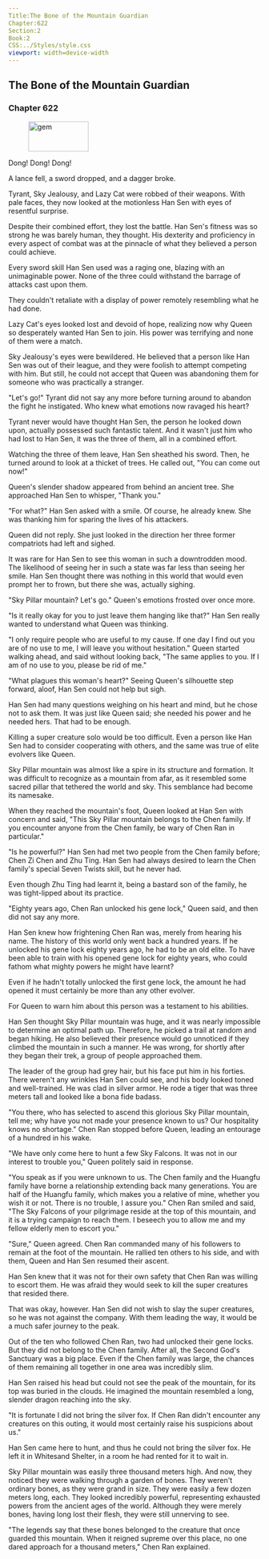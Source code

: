 ```yaml
---
Title:The Bone of the Mountain Guardian 
Chapter:622 
Section:2 
Book:2 
CSS:../Styles/style.css 
viewport: width=device-width
---
```

  
## The Bone of the Mountain Guardian
### Chapter 622
  
<figure>
	<img src="../Images/gem.gif" alt="gem" id="gem" width="120" height="60" />
</figure>
  

  
Dong! Dong! Dong!

A lance fell, a sword dropped, and a dagger broke.

Tyrant, Sky Jealousy, and Lazy Cat were robbed of their weapons. With pale faces, they now looked at the motionless Han Sen with eyes of resentful surprise.

Despite their combined effort, they lost the battle. Han Sen's fitness was so strong he was barely human, they thought. His dexterity and proficiency in every aspect of combat was at the pinnacle of what they believed a person could achieve.

Every sword skill Han Sen used was a raging one, blazing with an unimaginable power. None of the three could withstand the barrage of attacks cast upon them.

They couldn't retaliate with a display of power remotely resembling what he had done.

Lazy Cat's eyes looked lost and devoid of hope, realizing now why Queen so desperately wanted Han Sen to join. His power was terrifying and none of them were a match.

Sky Jealousy's eyes were bewildered. He believed that a person like Han Sen was out of their league, and they were foolish to attempt competing with him. But still, he could not accept that Queen was abandoning them for someone who was practically a stranger.

"Let's go!" Tyrant did not say any more before turning around to abandon the fight he instigated. Who knew what emotions now ravaged his heart?

Tyrant never would have thought Han Sen, the person he looked down upon, actually possessed such fantastic talent. And it wasn't just him who had lost to Han Sen, it was the three of them, all in a combined effort.

Watching the three of them leave, Han Sen sheathed his sword. Then, he turned around to look at a thicket of trees. He called out, "You can come out now!"

Queen's slender shadow appeared from behind an ancient tree. She approached Han Sen to whisper, "Thank you."

"For what?" Han Sen asked with a smile. Of course, he already knew. She was thanking him for sparing the lives of his attackers.

Queen did not reply. She just looked in the direction her three former compatriots had left and sighed.

It was rare for Han Sen to see this woman in such a downtrodden mood. The likelihood of seeing her in such a state was far less than seeing her smile. Han Sen thought there was nothing in this world that would even prompt her to frown, but there she was, actually sighing.

"Sky Pillar mountain? Let's go." Queen's emotions frosted over once more.

"Is it really okay for you to just leave them hanging like that?" Han Sen really wanted to understand what Queen was thinking.

"I only require people who are useful to my cause. If one day I find out you are of no use to me, I will leave you without hesitation." Queen started walking ahead, and said without looking back, "The same applies to you. If I am of no use to you, please be rid of me."

"What plagues this woman's heart?" Seeing Queen's silhouette step forward, aloof, Han Sen could not help but sigh.

Han Sen had many questions weighing on his heart and mind, but he chose not to ask them. It was just like Queen said; she needed his power and he needed hers. That had to be enough.

Killing a super creature solo would be too difficult. Even a person like Han Sen had to consider cooperating with others, and the same was true of elite evolvers like Queen.

Sky Pillar mountain was almost like a spire in its structure and formation. It was difficult to recognize as a mountain from afar, as it resembled some sacred pillar that tethered the world and sky. This semblance had become its namesake.

When they reached the mountain's foot, Queen looked at Han Sen with concern and said, "This Sky Pillar mountain belongs to the Chen family. If you encounter anyone from the Chen family, be wary of Chen Ran in particular."

"Is he powerful?" Han Sen had met two people from the Chen family before; Chen Zi Chen and Zhu Ting. Han Sen had always desired to learn the Chen family's special Seven Twists skill, but he never had.

Even though Zhu Ting had learnt it, being a bastard son of the family, he was tight-lipped about its practice.

"Eighty years ago, Chen Ran unlocked his gene lock," Queen said, and then did not say any more.

Han Sen knew how frightening Chen Ran was, merely from hearing his name. The history of this world only went back a hundred years. If he unlocked his gene lock eighty years ago, he had to be an old elite. To have been able to train with his opened gene lock for eighty years, who could fathom what mighty powers he might have learnt?

Even if he hadn't totally unlocked the first gene lock, the amount he had opened it must certainly be more than any other evolver.

For Queen to warn him about this person was a testament to his abilities.

Han Sen thought Sky Pillar mountain was huge, and it was nearly impossible to determine an optimal path up. Therefore, he picked a trail at random and began hiking. He also believed their presence would go unnoticed if they climbed the mountain in such a manner. He was wrong, for shortly after they began their trek, a group of people approached them.

The leader of the group had grey hair, but his face put him in his forties. There weren't any wrinkles Han Sen could see, and his body looked toned and well-trained. He was clad in silver armor. He rode a tiger that was three meters tall and looked like a bona fide badass.

"You there, who has selected to ascend this glorious Sky Pillar mountain, tell me; why have you not made your presence known to us? Our hospitality knows no shortage." Chen Ran stopped before Queen, leading an entourage of a hundred in his wake.

"We have only come here to hunt a few Sky Falcons. It was not in our interest to trouble you," Queen politely said in response.

"You speak as if you were unknown to us. The Chen family and the Huangfu family have borne a relationship extending back many generations. You are half of the Huangfu family, which makes you a relative of mine, whether you wish it or not. There is no trouble, I assure you." Chen Ran smiled and said, "The Sky Falcons of your pilgrimage reside at the top of this mountain, and it is a trying campaign to reach them. I beseech you to allow me and my fellow elderly men to escort you."

"Sure," Queen agreed. Chen Ran commanded many of his followers to remain at the foot of the mountain. He rallied ten others to his side, and with them, Queen and Han Sen resumed their ascent.

Han Sen knew that it was not for their own safety that Chen Ran was willing to escort them. He was afraid they would seek to kill the super creatures that resided there.

That was okay, however. Han Sen did not wish to slay the super creatures, so he was not against the company. With them leading the way, it would be a much safer journey to the peak.

Out of the ten who followed Chen Ran, two had unlocked their gene locks. But they did not belong to the Chen family. After all, the Second God's Sanctuary was a big place. Even if the Chen family was large, the chances of them remaining all together in one area was incredibly slim.

Han Sen raised his head but could not see the peak of the mountain, for its top was buried in the clouds. He imagined the mountain resembled a long, slender dragon reaching into the sky.

"It is fortunate I did not bring the silver fox. If Chen Ran didn't encounter any creatures on this outing, it would most certainly raise his suspicions about us."

Han Sen came here to hunt, and thus he could not bring the silver fox. He left it in Whitesand Shelter, in a room he had rented for it to wait in.

Sky Pillar mountain was easily three thousand meters high. And now, they noticed they were walking through a garden of bones. They weren't ordinary bones, as they were grand in size. They were easily a few dozen meters long, each. They looked incredibly powerful, representing exhausted powers from the ancient ages of the world. Although they were merely bones, having long lost their flesh, they were still unnerving to see.

"The legends say that these bones belonged to the creature that once guarded this mountain. When it reigned supreme over this place, no one dared approach for a thousand meters," Chen Ran explained.